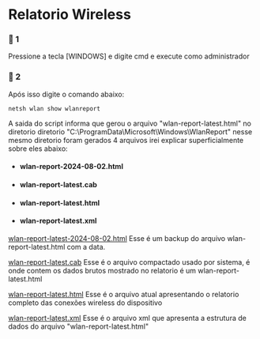 # Relatorio Wireless

### 📄 1
Pressione a tecla [WINDOWS] e digite cmd e execute como administrador

### 📄 2
Após isso digite o comando abaixo:

```
netsh wlan show wlanreport
```
A saida do script informa que gerou o arquivo "wlan-report-latest.html" no diretorio diretorio "C:\ProgramData\Microsoft\Windows\WlanReport\" nesse mesmo diretorio foram gerados 4 arquivos irei explicar superficialmente sobre eles abaixo:

- #### wlan-report-2024-08-02.html
- #### wlan-report-latest.cab
- #### wlan-report-latest.html
- #### wlan-report-latest.xml

[wlan-report-latest-2024-08-02.html](https://github.com/TIC-ZOOMtech/Scripts/blob/main/RelatorioWlan.md#wlan-report-2024-08-02html)
Esse é um backup do arquivo wlan-report-latest.html com a data.

[wlan-report-latest.cab](https://github.com/TIC-ZOOMtech/Scripts/blob/main/RelatorioWlan.md#wlan-report-latestcab)
Esse é o arquivo compactado usado por sistema, é onde contem os dados brutos mostrado no relatorio é um wlan-report-latest.html

<!--
  
  Arquivo responsavel por todos os eventos gerados referente as conexões wireless do relatorio
  - System.evtx
 Os arquivos com extensão ".etl" são arquivos de logs do windows, usado para coleta das informações do relatorio
   - Wifi.etl
  - LwtNetLog.etl
 -->
[wlan-report-latest.html](https://github.com/TIC-ZOOMtech/Scripts/blob/main/RelatorioWlan.md#wlan-report-2024-08-02html)
Esse é o arquivo atual apresentando o relatorio completo das conexões wireless do dispositivo  

[wlan-report-latest.xml](https://github.com/TIC-ZOOMtech/Scripts/blob/main/RelatorioWlan.md#wlan-report-2024-08-02xml)
Esse é o arquivo xml que apresenta a estrutura de dados do arquivo "wlan-report-latest.html"
